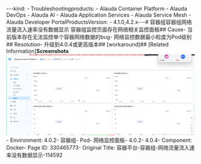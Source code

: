 ---kind:   - Troubleshootingproducts:    - Alauda Container Platform   - Alauda DevOps   - Alauda AI   - Alauda Application Services   - Alauda Service Mesh   - Alauda Developer PortalProductsVersion:   - 4.1.0,4.2.x---<!-- A type of document that involves encountering a fault, diag...it, performing root cause analysis, and providing solutions. --># 容器组容器组网络流量流入速率没有数据显示 容器组监控页面存在网络相关监控面板## Cause- 当前版本存在无法监控单个容器网络数据的bug- 网络监控数据最小粒度为Pod级别## Resolution- 升级到4.0.4或更高版本## [workaround]## [Related Information]**Screenshots**![](assets/rong-qi-ping-tai-rong-qi-zu-wang-luo-liu-liang-liu-ru-su-lu-mei-you-shu-ju-xian/1754487715_99781_2a3e93_1.png)- Environment: 4.0.2- 容器组- Pod- 网络监控面板- 4.0.2- 4.0.4- Component: Docker- Page ID: 330465773- Original Title: 容器平台-容器组-网络流量流入速率没有数据显示-114592